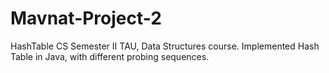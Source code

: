 # Mavnat-Project-2
HashTable
CS Semester II TAU, Data Structures course.
Implemented Hash Table in Java, with different probing sequences. 
